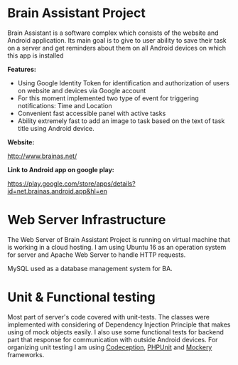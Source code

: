 Brain Assistant Project
======================
Brain Assistant is a software complex which consists of the website and Android application. Its main goal is to give to user ability to save their task on a server and get reminders about them on all Android devices on which this app is installed

**Features:**
- Using Google Identity Token for identification and authorization of users on website and devices via Google account
- For this moment implemented two type of event for triggering notifications: Time and Location
- Convenient fast accessible panel with active tasks
- Ability extremely fast to add an image to task based on the text of task title using Android device.

**Website:**

http://www.brainas.net/

**Link to Android app on google play:**

https://play.google.com/store/apps/details?id=net.brainas.android.app&hl=en

Web Server Infrastructure
=========================

The Web Server of Brain Assistant Project is running on virtual machine that is working in a cloud hosting. I am using Ubuntu 16 as an operation system for server and Apache Web Server to handle HTTP requests.

MySQL used as a database management system for BA.


Unit & Functional testing
=========================

Most part of server's code covered with unit-tests. The classes were implemented with considering of Dependency Injection Principle that makes using of mock objects easily. I also use some functional tests for backend part that response for communication with outside Android devices. For organizing unit testing I am using <a href='http://codeception.com/'>Codeception</a>, <a href='https://phpunit.de/'>PHPUnit</a> and <a href='docs.mockery.io'>Mockery</a> frameworks.  
